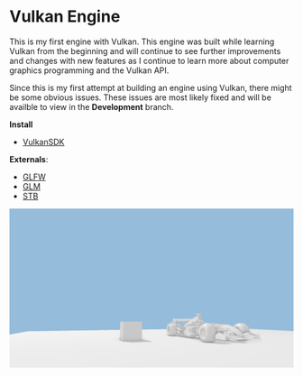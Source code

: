 # Vulkan Engine 
This is my first engine with Vulkan. This engine was built while learning Vulkan from the beginning and will continue to see further improvements and changes
with new features as I continue to learn more about computer graphics programming and the Vulkan API.

Since this is my first attempt at building an engine using Vulkan, there might be some obvious issues. These issues are most likely fixed 
and will be availble to view in the **Development** branch.

**Install**
* [VulkanSDK](https://vulkan.lunarg.com/sdk/home)

**Externals**:
* [GLFW](https://www.glfw.org/)
* [GLM](https://github.com/g-truc/glm)
* [STB](https://github.com/nothings/stb)

![Running Instance of current engine](pictures/RunninEngineGam.PNG)
